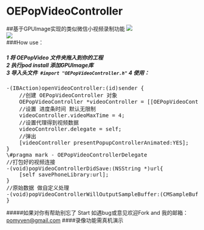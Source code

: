 # OEPopVideoController
##基于GPUImage实现的类似微信小视频录制功能
![](https://github.com/ofEver/OEPopVideoController/blob/master/ScreenShots/OEVideo2.gif)<br>
![](https://github.com/ofEver/OEPopVideoController/blob/master/ScreenShots/OEVideo3.gif)<br>
###How use：
<h5>	1 将 OEPopVideo 文件夹拖入到你的工程 <br>
	2 执行pod install 添加GPUImage库<br>
	3 导入头文件<code> #import "OEPopVideoController.h"</code>
	4 使用：
</h5>

<pre>
-(IBAction)openVideoController:(id)sender {
	//创建 OEPopVideoController 对象
    OEPopVideoController *videoController = [[OEPopVideoController alloc] init];
    //设置 进度条时间 默认无限制
    videoController.videoMaxTime = 4;
    //设置代理得到视频数据
    videoController.delegate = self;
    //弹出
    [videoController presentPopupControllerAnimated:YES];
}
\#pragma mark - OEPopVideoControllerDelegate
//打包好的视频连接
-(void)popVideoControllerDidSave:(NSString *)url{
    [self savePhoneLibrary:url];
}
//原始数据 做自定义处理
-(void)popVideoControllerWillOutputSampleBuffer:(CMSampleBufferRef)sampleBuffer {
}
</code></pre>
#####如果对你有帮助别忘了 Start 如遇bug或意见欢迎Fork and 我的邮箱：pomyven@gmail.com
####录像功能需真机演示
